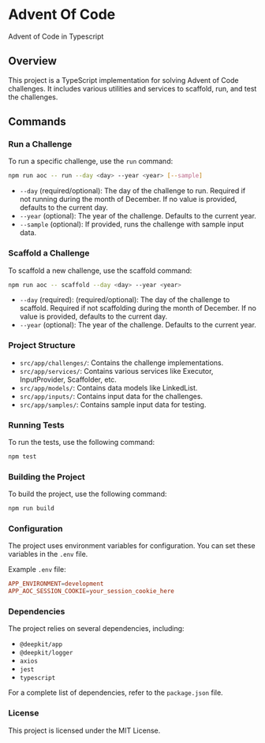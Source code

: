 # Advent Of Code

Advent of Code in Typescript

## Overview

This project is a TypeScript implementation for solving Advent of Code challenges. It includes various utilities and services to scaffold, run, and test the challenges.

## Commands

### Run a Challenge

To run a specific challenge, use the `run` command:
```sh
npm run aoc -- run --day <day> --year <year> [--sample]
```
 - `--day` (required/optional): The day of the challenge to run. Required if not running during the month of December. If no value is provided, defaults to the current day.
 - `--year` (optional): The year of the challenge. Defaults to the current year.
 - `--sample` (optional): If provided, runs the challenge with sample input data.

### Scaffold a Challenge
To scaffold a new challenge, use the scaffold command:
```sh
npm run aoc -- scaffold --day <day> --year <year>
```
 - `--day` (required): (required/optional): The day of the challenge to scaffold. Required if not scaffolding during the month of December. If no value is provided, defaults to the current day.
 - `--year` (optional): The year of the challenge. Defaults to the current year.

### Project Structure
 - `src/app/challenges/`: Contains the challenge implementations.
 - `src/app/services/`: Contains various services like Executor, InputProvider, Scaffolder, etc.
 - `src/app/models/`: Contains data models like LinkedList.
 - `src/app/inputs/`: Contains input data for the challenges.
 - `src/app/samples/`: Contains sample input data for testing.

### Running Tests
To run the tests, use the following command:
```sh
npm test
```

### Building the Project
To build the project, use the following command:
```sh
npm run build
```

### Configuration
The project uses environment variables for configuration. You can set these variables in the `.env` file.

Example `.env` file:
```conf
APP_ENVIRONMENT=development
APP_AOC_SESSION_COOKIE=your_session_cookie_here
```

### Dependencies
The project relies on several dependencies, including:

 - `@deepkit/app`
 - `@deepkit/logger`
 - `axios`
 - `jest`
 - `typescript`

For a complete list of dependencies, refer to the `package.json` file.

### License
This project is licensed under the MIT License.
